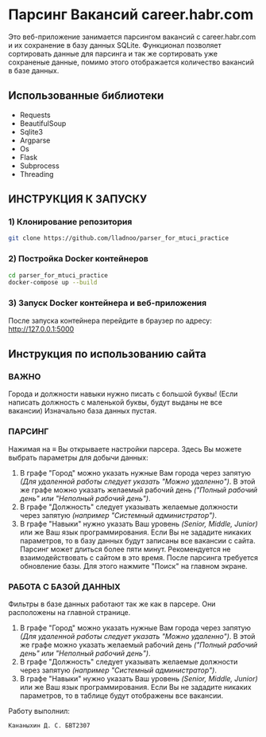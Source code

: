 # Парсинг Вакансий career.habr.com

Это веб-приложение занимается парсингом вакансий с career.habr.com и их сохранение в базу данных SQLite. Функционал позволяет сортировать данные для парсинга и так же сортировать уже сохраненые данные, помимо этого отображается количество вакансий в базе данных.

## Использованные библиотеки

- Requests
- BeautifulSoup
- Sqlite3
- Argparse
- Os
- Flask
- Subprocess
- Threading

## ИНСТРУКЦИЯ К ЗАПУСКУ

### 1) Клонирование репозитория
```bash
git clone https://github.com/lladnoo/parser_for_mtuci_practice
```

### 2) Постройка Docker контейнеров

```bash
cd parser_for_mtuci_practice
docker-compose up --build
```

### 3) Запуск Docker контейнера и веб-приложения

После запуска контейнера перейдите в браузер по адресу: http://127.0.0.1:5000

## Инструкция по использованию сайта

### ВАЖНО
Города и должности навыки нужно писать c большой буквы! (Если написать должность с маленькой буквы, будут выданы не все вакансии)
Изначально база данных пустая.

### ПАРСИНГ

Нажимая на ≡ Вы открываете настройки парсера. Здесь Вы можете выбрать параметры для добычи данных:
1. В графе "Город" можно указать нужные Вам города через запятую <i>(Для удаленной работы следует указать "Можно удаленно")</i>.
В этой же графе можно указать желаемый рабочий день <i>("Полный рабочий день" или "Неполный рабочий день")</i>.
2. В графе "Должность" следует указывать желаемые должности через запятую <i>(например "Системный администратор")</i>.
3. В графе "Навыки" нужно указать Ваш уровень <i>(Senior, Middle, Junior)</i> или же Ваш язык программирования.
Если Вы не зададите никаких параметров, то в базу данных будут записаны все вакансии с сайта.
Парсинг может длиться более пяти минут. Рекомендуется не взаимодействовать с сайтом в это время.
После парсинга требуется обновление базы. Для этого нажмите "Поиск" на главном экране.

### РАБОТА С БАЗОЙ ДАННЫХ

Фильтры в базе данных работают так же как в парсере. Они расположены на главной странице.
1. В графе "Город" можно указать нужные Вам города через запятую <i>(Для удаленной работы следует указать "Можно удаленно")</i>.
В этой же графе можно указать желаемый рабочий день <i>("Полный рабочий день" или "Неполный рабочий день")</i>.
2. В графе "Должность" следует указывать желаемые должности через запятую <i>(например "Системный администратор")</i>.
3. В графе "Навыки" нужно указать Ваш уровень <i>(Senior, Middle, Junior)</i> или же Ваш язык программирования.
Если Вы не зададите никаких параметров, то в таблице будут отображены все вакансии.

Работу выполнил:

    Кананыхин Д. С. БВТ2307

